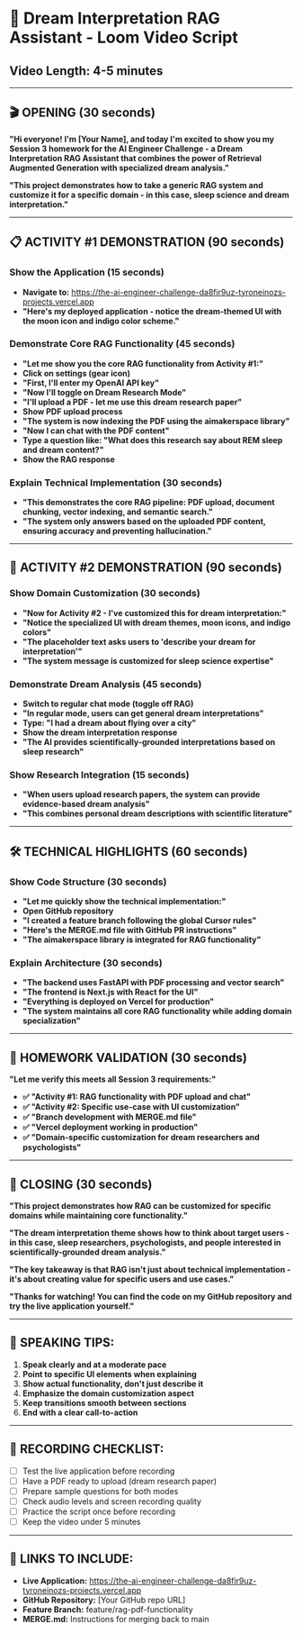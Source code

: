 # 🌙 Dream Interpretation RAG Assistant - Loom Video Script

## **Video Length: 4-5 minutes**

---

## **🎬 OPENING (30 seconds)**

**"Hi everyone! I'm [Your Name], and today I'm excited to show you my Session 3 homework for the AI Engineer Challenge - a Dream Interpretation RAG Assistant that combines the power of Retrieval Augmented Generation with specialized dream analysis."**

**"This project demonstrates how to take a generic RAG system and customize it for a specific domain - in this case, sleep science and dream interpretation."**

---

## **📋 ACTIVITY #1 DEMONSTRATION (90 seconds)**

### **Show the Application (15 seconds)**
- **Navigate to:** https://the-ai-engineer-challenge-da8fir9uz-tyroneinozs-projects.vercel.app
- **"Here's my deployed application - notice the dream-themed UI with the moon icon and indigo color scheme."**

### **Demonstrate Core RAG Functionality (45 seconds)**
- **"Let me show you the core RAG functionality from Activity #1:"**
- **Click on settings (gear icon)**
- **"First, I'll enter my OpenAI API key"**
- **"Now I'll toggle on Dream Research Mode"**
- **"I'll upload a PDF - let me use this dream research paper"**
- **Show PDF upload process**
- **"The system is now indexing the PDF using the aimakerspace library"**
- **"Now I can chat with the PDF content"**
- **Type a question like: "What does this research say about REM sleep and dream content?"**
- **Show the RAG response**

### **Explain Technical Implementation (30 seconds)**
- **"This demonstrates the core RAG pipeline: PDF upload, document chunking, vector indexing, and semantic search."**
- **"The system only answers based on the uploaded PDF content, ensuring accuracy and preventing hallucination."**

---

## **🎯 ACTIVITY #2 DEMONSTRATION (90 seconds)**

### **Show Domain Customization (30 seconds)**
- **"Now for Activity #2 - I've customized this for dream interpretation:"**
- **"Notice the specialized UI with dream themes, moon icons, and indigo colors"**
- **"The placeholder text asks users to 'describe your dream for interpretation'"**
- **"The system message is customized for sleep science expertise"**

### **Demonstrate Dream Analysis (45 seconds)**
- **Switch to regular chat mode (toggle off RAG)**
- **"In regular mode, users can get general dream interpretations"**
- **Type: "I had a dream about flying over a city"**
- **Show the dream interpretation response**
- **"The AI provides scientifically-grounded interpretations based on sleep research"**

### **Show Research Integration (15 seconds)**
- **"When users upload research papers, the system can provide evidence-based dream analysis"**
- **"This combines personal dream descriptions with scientific literature"**

---

## **🛠️ TECHNICAL HIGHLIGHTS (60 seconds)**

### **Show Code Structure (30 seconds)**
- **"Let me quickly show the technical implementation:"**
- **Open GitHub repository**
- **"I created a feature branch following the global Cursor rules"**
- **"Here's the MERGE.md file with GitHub PR instructions"**
- **"The aimakerspace library is integrated for RAG functionality"**

### **Explain Architecture (30 seconds)**
- **"The backend uses FastAPI with PDF processing and vector search"**
- **"The frontend is Next.js with React for the UI"**
- **"Everything is deployed on Vercel for production"**
- **"The system maintains all core RAG functionality while adding domain specialization"**

---

## **🎯 HOMEWORK VALIDATION (30 seconds)**

**"Let me verify this meets all Session 3 requirements:"**

- **✅ "Activity #1: RAG functionality with PDF upload and chat"**
- **✅ "Activity #2: Specific use-case with UI customization"**
- **✅ "Branch development with MERGE.md file"**
- **✅ "Vercel deployment working in production"**
- **✅ "Domain-specific customization for dream researchers and psychologists"**

---

## **🚀 CLOSING (30 seconds)**

**"This project demonstrates how RAG can be customized for specific domains while maintaining core functionality."**

**"The dream interpretation theme shows how to think about target users - in this case, sleep researchers, psychologists, and people interested in scientifically-grounded dream analysis."**

**"The key takeaway is that RAG isn't just about technical implementation - it's about creating value for specific users and use cases."**

**"Thanks for watching! You can find the code on my GitHub repository and try the live application yourself."**

---

## **📝 SPEAKING TIPS:**

1. **Speak clearly and at a moderate pace**
2. **Point to specific UI elements when explaining**
3. **Show actual functionality, don't just describe it**
4. **Emphasize the domain customization aspect**
5. **Keep transitions smooth between sections**
6. **End with a clear call-to-action**

---

## **🎥 RECORDING CHECKLIST:**

- [ ] Test the live application before recording
- [ ] Have a PDF ready to upload (dream research paper)
- [ ] Prepare sample questions for both modes
- [ ] Check audio levels and screen recording quality
- [ ] Practice the script once before recording
- [ ] Keep the video under 5 minutes

---

## **🔗 LINKS TO INCLUDE:**

- **Live Application:** https://the-ai-engineer-challenge-da8fir9uz-tyroneinozs-projects.vercel.app
- **GitHub Repository:** [Your GitHub repo URL]
- **Feature Branch:** feature/rag-pdf-functionality
- **MERGE.md:** Instructions for merging back to main


